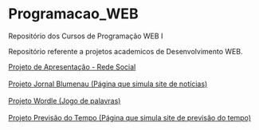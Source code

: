 # Programacao_WEB
Repositório dos Cursos de Programação WEB I

Repositório referente a projetos academicos de Desenvolvimento WEB.

<a href = "https://cdranka25.github.io/Desenvolvimento_WEB/Projeto01_Apresentacao_Social/html/index.html"> Projeto de Apresentação - Rede Social </a>
<br><br>
<a href = "https://cdranka25.github.io/Desenvolvimento_WEB/Projeto02_Tela_com_Login_e_RecebimentoDeCadastros/html/02_paginaPrincipal.html"> Projeto Jornal Blumenau (Página que simula site de notícias) </a>
<br><br>
<a href = "https://cdranka25.github.io/Desenvolvimento_WEB/Projeto03_Wordle/pagina01.html"> Projeto Wordle (Jogo de palavras) </a>
<br><br>
<a href = "https://cdranka25.github.io/Desenvolvimento_WEB/Projeto04_Previsao_do_Tempo/html/index.html"> Projeto Previsão do Tempo (Página que simula site de previsão do tempo) </a>
